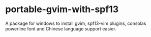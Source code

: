 portable-gvim-with-spf13
========================

A package for windows to install gvim, spf13-vim plugins, consolas powerline font and Chinese language support easier.
